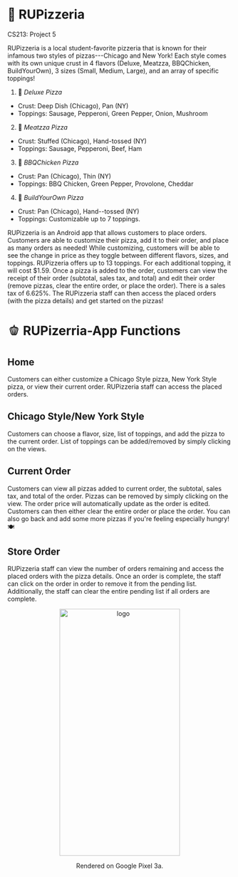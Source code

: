# :pizza: RUPizzeria
CS213: Project 5

RUPizzeria is a local student-favorite pizzeria that is known for their infamous two styles of pizzas---Chicago and New York! Each style comes with its own unique crust in 4 flavors (Deluxe, Meatzza, BBQChicken, BuildYourOwn), 3 sizes (Small, Medium, Large), and an array of specific toppings!
1. :mushroom: *Deluxe Pizza*
  - Crust: Deep Dish (Chicago), Pan (NY)
  - Toppings: Sausage, Pepperoni, Green Pepper, Onion, Mushroom
2. :poultry_leg: *Meatzza Pizza*
  - Crust: Stuffed (Chicago), Hand-tossed (NY)
  - Toppings: Sausage, Pepperoni, Beef, Ham
3. :cheese: *BBQChicken Pizza*
  - Crust: Pan (Chicago), Thin (NY)
  - Toppings: BBQ Chicken, Green Pepper, Provolone, Cheddar
4. :bowl_with_spoon: *BuildYourOwn Pizza*
  - Crust: Pan (Chicago), Hand--tossed (NY)
  - Toppings: Customizable up to 7 toppings.

RUPizzeria is an Android app that allows customers to place orders. Customers are able to customize their pizza, add it to their order, and place as many orders as needed! While customizing, customers will be able to see the change in price as they toggle between different flavors, sizes, and toppings. RUPizzeria offers up to 13 toppings. For each additional topping, it will cost $1.59. Once a pizza is added to the order, customers can view the receipt of their order (subtotal, sales tax, and total) and edit their order (remove pizzas, clear the entire order, or place the order). There is a sales tax of 6.625%. The RUPizzeria staff can then access the placed orders (with the pizza details) and get started on the pizzas!

# :bell_pepper: RUPizerria-App Functions

## Home
Customers can either customize a Chicago Style pizza, New York Style pizza, or view their current order. RUPizzeria staff can access the placed orders.

## Chicago Style/New York Style
Customers can choose a flavor, size, list of toppings, and add the pizza to the current order. List of toppings can be added/removed by simply clicking on the views.

## Current Order
Customers can view all pizzas added to current order, the subtotal, sales tax, and total of the order. Pizzas can be removed by simply clicking on the view. The order price will automatically update as the order is edited. Customers can then either clear the entire order or place the order. You can also go back and add some more pizzas if you're feeling especially hungry! :plate_with_cutlery:

## Store Order
RUPizzeria staff can view the number of orders remaining and access the placed orders with the pizza details. Once an order is complete, the staff can click on the order in order to remove it from the pending list. Additionally, the staff can clear the entire pending list if all orders are complete.

<p align="center">
<img width="270" height="555" src="https://user-images.githubusercontent.com/98361155/204927784-ab1518f9-261f-4786-8c01-cc79ecd25afa.png" alt="logo" title="Logo">
</p>
<p align="center">
Rendered on Google Pixel 3a.
</p>
